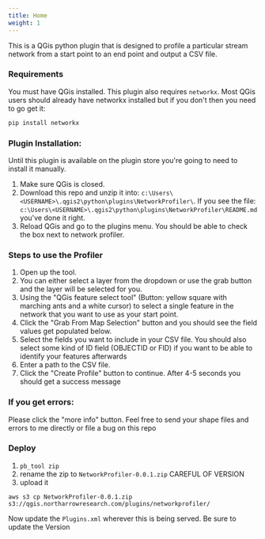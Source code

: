 ```yaml
---
title: Home
weight: 1
---
```


This is a QGis python plugin that is designed to profile a particular stream network from a start point to an end point and output a CSV file.

### Requirements

You must have QGis installed. This plugin also requires `networkx`. Most QGis users should already have networkx installed but if you don't then you need to go get it:

``` bash
pip install networkx
```

### Plugin Installation:

Until this plugin is available on the plugin store you're going to need to install it manually.

1. Make sure QGis is closed.
2. Download this repo and unzip it into: `c:\Users\<USERNAME>\.qgis2\python\plugins\NetworkProfiler\`. If you see the file: `c:\Users\<USERNAME>\.qgis2\python\plugins\NetworkProfiler\README.md` you've done it right.
3. Reload QGis and go to the plugins menu. You should be able to check the box next to network profiler.


### Steps to use the Profiler

1. Open up the tool.
2. You can either select a layer from the dropdown or use the grab button and the layer will be selected for you.
3. Using the "QGis feature select tool" (Button: yellow square with marching ants and a white cursor) to select a single feature in the network that you want to use as your start point.
4. Click the "Grab From Map Selection" button and you should see the field values get populated below.
5. Select the fields you want to include in your CSV file. You should also select some kind of ID field (OBJECTID or FID) if you want to be able to identify your features afterwards
6. Enter a path to the CSV file.
6. Click the "Create Profile" button to continue. After 4-5 seconds you should get a success message

### If you get errors:

Please click the "more info" button. Feel free to send your shape files and errors to me directly or file a bug on this repo

### Deploy

1. `pb_tool zip`
2. rename the zip to `NetworkProfiler-0.0.1.zip` CAREFUL OF VERSION
3. upload it

```
aws s3 cp NetworkProfiler-0.0.1.zip s3://qgis.northarrowresearch.com/plugins/networkprofiler/
```

Now update the `Plugins.xml` wherever this is being served. Be sure to update the Version